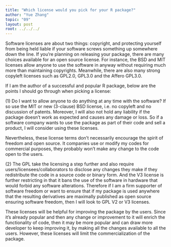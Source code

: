 ```yaml
---
title: "Which license would you pick for your R package?"
author: "Yue Zhang"
topic: "09"
layout: post
root: ../../../
---
```


Software licenses are about two things: copyright, and protecting yourself from being held liable if your software screws something up somewhere down the line. If you’re planning on releasing your package, there are many choices available for an open source license. For instance, the BSD and MIT licenses allow anyone to use the software in anyway without requiring much more than maintaining copyrights. Meanwhile, there are also many strong copyleft licenses such as GPL2.0, GPL3.0 and the Affero GPL3.0. 

If I am the author of a successful and popular R package, below are the points I should go through when picking a license:

(1)	Do I want to allow anyone to do anything at any time with the software? If so use the MIT or new (3-clause) BSD license, i.e. no copyleft and no discussion of patents. Moreover, I will also not hold any liability if the package doesn’t work as expected and causes any damage or loss. So if a software company wants to use the package as part of their code and sell a product, I will consider using these licenses. 

Nevertheless, these license terms don’t necessarily encourage the spirit of freedom and open source. It companies use or modify my codes for commercial purposes, they probably won’t make any change to the code open to the users.

(2)	The GPL take the licensing a step further and also require users/licensees/collaborators to disclose any changes they make if they redistribute the code in a source code or binary form. And the V3 license is further restricting in that it bans the use of the software in hardware that would forbid any software alterations. Therefore if I am a firm supporter of software freedom or want to ensure that if my package is used anywhere that the resulting derivatives are maximally published as open source ensuring software freedom, then I will look to GPL V2 or V3 licenses.

These licenses will be helpful for improving the package by the users. Since it’s already popular and then any change or improvement to it will enrich the functionality of code, then it may be more popular and can draw more developer to keep improving it, by making all the changes available to all the users. However, these licenses will limit the commercialization of the package.
